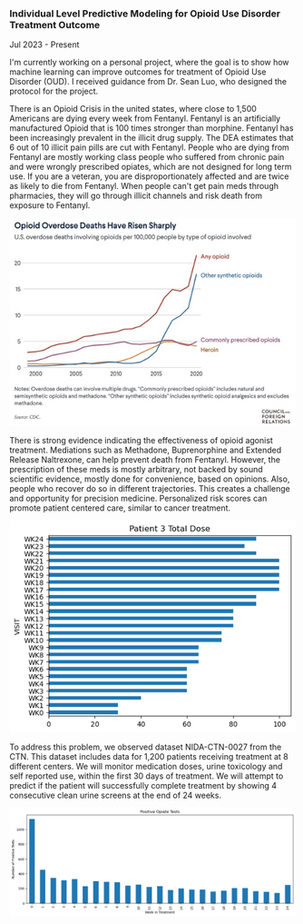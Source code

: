 ### Individual Level Predictive Modeling for Opioid Use Disorder Treatment Outcome
Jul 2023 - Present

I'm currently working on a personal project, where the goal is to show how machine learning can improve outcomes for treatment of Opioid Use Disorder (OUD).   I received guidance from Dr. Sean Luo, who designed the protocol for the project.

There is an Opioid Crisis in the united states, where close to 1,500 Americans are dying every week from Fentanyl.  Fentanyl is an artificially manufactured Opioid that is 100 times stronger than morphine.  Fentanyl has been increasingly prevalent in the illicit drug supply.  The DEA estimates that 6 out of 10 illicit pain pills are cut with Fentanyl.  People who are dying from Fentanyl are mostly working class people who suffered from chronic pain and were wrongly prescribed opiates, which are not designed for long term use.  If you are a veteran, you are disproportionately affected and are twice as likely to die from Fentanyl.  When people can't get pain meds through pharmacies, they will go through illicit channels and risk death from exposure to Fentanyl.

![CFR Stats](images/o.jpg)

There is strong evidence indicating the effectiveness of opioid agonist treatment.  Mediations such as Methadone, Buprenorphine and Extended Release Naltrexone, can help prevent death from Fentanyl.  However, the prescription of these meds is mostly arbitrary, not backed by sound scientific evidence, mostly done for convenience, based on opinions.  Also, people who recover do so in different trajectories.  This creates a challenge and opportunity for precision medicine.  Personalized risk scores can promote patient centered care, similar to cancer treatment.

![Patient](images/me.png)

To address this problem, we observed dataset NIDA-CTN-0027 from the CTN.  This dataset includes data for 1,200 patients receiving treatment at 8 different centers.  We will monitor medication doses, urine toxicology and self reported use, within the first 30 days of treatment.  We will attempt to predict if the patient will successfully complete treatment by showing 4 consecutive clean urine screens at the end of 24 weeks.

![Positive Opiod Tests](images/p.png)